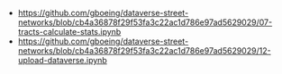 - https://github.com/gboeing/dataverse-street-networks/blob/cb4a36878f29f53fa3c22ac1d786e97ad5629029/07-tracts-calculate-stats.ipynb
- https://github.com/gboeing/dataverse-street-networks/blob/cb4a36878f29f53fa3c22ac1d786e97ad5629029/12-upload-dataverse.ipynb
